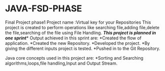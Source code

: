 # JAVA-FSD-PHASE
Final Project phase1
Project name :Virtual key for your Repositories
This project is created to perform operations like searching file,adding file,delete the file,searching of the file using File Handling.
***This project is planned in one sprint****
Output achieved in this sprint are:
*Created the flow of application.
*Created the new Repository.
*Developed the project.
*By giving the different inputs project is tested.
*Pushed in to the Git Repository.


Java core concepts used in this project are:
*Sorting and Searching algorithms,loops,file handling,Input and Output Stream.
